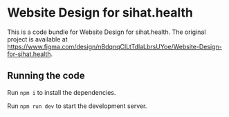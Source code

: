 
  # Website Design for sihat.health

  This is a code bundle for Website Design for sihat.health. The original project is available at https://www.figma.com/design/nBdqnqCILtTdIaLbrsUYoe/Website-Design-for-sihat.health.

  ## Running the code

  Run `npm i` to install the dependencies.

  Run `npm run dev` to start the development server.
  